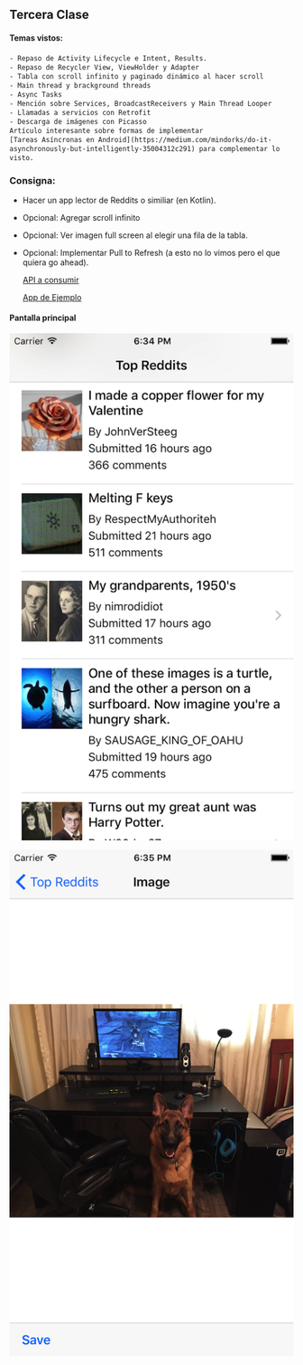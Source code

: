 ## Tercera Clase

#### Temas vistos:
    - Repaso de Activity Lifecycle e Intent, Results.
    - Repaso de Recycler View, ViewHolder y Adapter
    - Tabla con scroll infinito y paginado dinámico al hacer scroll
    - Main thread y brackground threads
    - Async Tasks
    - Mención sobre Services, BroadcastReceivers y Main Thread Looper
    - Llamadas a servicios con Retrofit
    - Descarga de imágenes con Picasso
    Artículo interesante sobre formas de implementar
    [Tareas Asíncronas en Android](https://medium.com/mindorks/do-it-asynchronously-but-intelligently-35004312c291) para complementar lo visto.


###  Consigna:

- Hacer un app lector de Reddits o similiar (en Kotlin).
- Opcional: Agregar scroll infinito
- Opcional: Ver imagen full screen al elegir una fila de la tabla.
- Opcional: Implementar Pull to Refresh (a esto no lo vimos pero el que quiera go ahead).

  [API a consumir](https://www.reddit.com/top.json)

  [App de Ejemplo](https://github.com/marcelobusico/reddit-android-app)

#### Pantalla principal

![Reddits List](https://github.com/braiansieber/Workshop-Android/blob/master/Images/RedditsList.png)

![Reddit Details Screen](https://github.com/braiansieber/Workshop-Android/blob/master/Images/RedditDetails.png)
